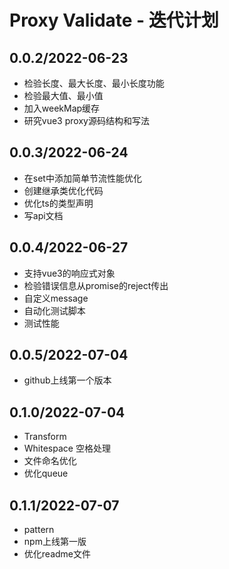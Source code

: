 # Proxy Validate - 迭代计划
## 0.0.2/2022-06-23
- 检验长度、最大长度、最小长度功能
- 检验最大值、最小值
- 加入weekMap缓存
- 研究vue3 proxy源码结构和写法

## 0.0.3/2022-06-24
- 在set中添加简单节流性能优化
- 创建继承类优化代码
- 优化ts的类型声明
- 写api文档

## 0.0.4/2022-06-27
- 支持vue3的响应式对象
- 检验错误信息从promise的reject传出
- 自定义message
- 自动化测试脚本
- 测试性能

## 0.0.5/2022-07-04
- github上线第一个版本


## 0.1.0/2022-07-04
- Transform
- Whitespace 空格处理
- 文件命名优化
- 优化queue

## 0.1.1/2022-07-07
- pattern
- npm上线第一版
- 优化readme文件
